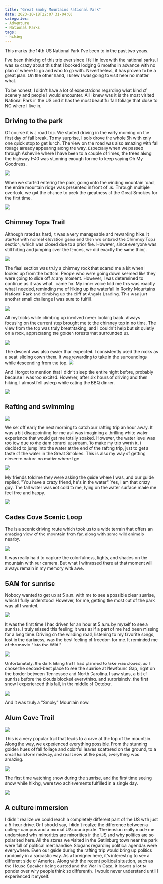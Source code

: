 ```yaml
---
title: "Great Smoky Mountains National Park"
date: 2023-10-18T22:07:31-04:00
categories:
- Adventure
- National Parks
tags:
- hiking
---
```


This marks the 14th US National Park I've been to in the past two years.

I've been thinking of this trip ever since I fell in love with the national parks. I was so crazy about this that I booked lodging 6 months in advance with no plan of where to go and who to go with. Nevertheless, it has proven to be a great plan. On the other hand, I knew I was going to visit here no matter what.

To be honest, I didn't have a lot of expectations regarding what kind of scenery and people I would encounter. All I knew was it is the most visited National Park in the US and it has the most beautiful fall foliage that close to NC where I live in.

## Driving to the park

Of course it is a road trip. We started driving in the early morning on the first day of fall break. To my surprise, I solo drove the whole 6h with only one quick stop to get lunch. The view on the road was also amazing with fall foliage already appearing along the way. Especially when we passed through Asheville where I have been to a couple of times, the trees along the highway I-40 was stunning enough for me to keep saying Oh My Goodness.

![](https://cdn.jsdelivr.net/gh/declan-haojin/blog-image@master/2023/202310202220919.webp)

When we started entering the park, going onto the winding mountain road, the entire mountain ridge was presented in front of us. Through multiple overlook, we got the chance to peek the greatness of the Great Smokies for the first time.

![](https://cdn.jsdelivr.net/gh/declan-haojin/blog-image@master/2023/202310202225485.webp)

## Chimney Tops Trail

Although rated as hard, it was a very manageable and rewarding hike. It started with normal elevation gains and then we entered the Chimney Tops section, which was closed due to a prior fire. However, since everyone was still hiking and jumping over the fences, we did exactly the same thing.

![](https://cdn.jsdelivr.net/gh/declan-haojin/blog-image@master/2023/202310202231314.webp)

The final section was truly a chimney rock that scared me a bit when I looked up from the bottom. People who were going down seemed like they were going to slide off at any moment. However, I was determined to continue as it was what I came for. My inner voice told me this was exactly what I needed, reminding me of hiking up the waterfall in Rocky Mountains National Park and climbing up the cliff at Angels Landing. This was just another small challenge I was sure to fulfill.

![](https://cdn.jsdelivr.net/gh/declan-haojin/blog-image@master/2023/202310202231837.webp)

All my tricks while climbing up involved never looking back. Always focusing on the current step brought me to the chimney top in no time. The view from the top was truly breathtaking, and I couldn't help but sit quietly on a rock, appreciating the golden forests that surrounded us.

![](https://cdn.jsdelivr.net/gh/declan-haojin/blog-image@master/2023/202310202234324.webp)

The descent was also easier than expected. I consistently used the rocks as a seat, sliding down them. It was rewarding to take in the surroundings while descending from the top.
![](https://cdn.jsdelivr.net/gh/declan-haojin/blog-image@master/2023/202310202235995.webp)


And I forgot to mention that I didn't sleep the entire night before, probably because I was too excited. However, after six hours of driving and then hiking, I almost fell asleep while eating the BBQ dinner.

![](https://cdn.jsdelivr.net/gh/declan-haojin/blog-image@master/2023/202310202238673.webp)


## Rafting and swimming

![](https://cdn.jsdelivr.net/gh/declan-haojin/blog-image@master/2023/202310202242602.webp)

We set off early the next morning to catch our rafting trip an hour away. It was a bit disappointing for me as I was imagining a thrilling white water experience that would get me totally soaked. However, the water level was too low due to the dam control upstream. To make my trip worth it, I decided to jump into the water at the end of the rafting trip, just to get a taste of the water in the Great Smokies. This is also my way of getting closer to nature no matter where I go.

![](https://cdn.jsdelivr.net/gh/declan-haojin/blog-image@master/2023/202310202247314.webp)

My friends told me they were asking the guide where I was, and our guide replied, "You have a crazy friend, he's in the water". Yes, I am that crazy guy. The fall water was not cold to me, lying on the water surface made me feel free and happy.

![](https://cdn.jsdelivr.net/gh/declan-haojin/blog-image@master/2023/202310202247219.webp)

## Cades Cove Scenic Loop

The is a scenic driving route which took us to a wide terrain that offers an amazing view of the mountain from far, along with some wild animals nearby.

![](https://cdn.jsdelivr.net/gh/declan-haojin/blog-image@master/2023/202310202251156.webp)

It was really hard to capture the colorfulness, lights, and shades on the mountain with our camera. But what I witnessed there at that moment will always remain in my memory with awe.

## 5AM for sunrise

Nobody wanted to get up at 5 a.m. with me to see a possible clear sunrise, which I fully understood. However, for me, getting the most out of the park was all I wanted.

![](https://cdn.jsdelivr.net/gh/declan-haojin/blog-image@master/2023/202310202258337.webp)


It was the first time I had driven for an hour at 5 a.m. by myself to see a sunrise. I truly missed this feeling; it was as if a part of me had been missing for a long time. Driving on the winding road, listening to my favorite songs, lost in the darkness, was the best feeling of freedom for me. It reminded me of the movie "Into the Wild."

![](https://cdn.jsdelivr.net/gh/declan-haojin/blog-image@master/2023/202310202259686.webp)

Unfortunately, the dark hiking trail I had planned to take was closed, so I chose the second-best place to see the sunrise at Newfound Gap, right on the border between Tennessee and North Carolina. I saw stars, a bit of sunrise before the clouds blocked everything, and surprisingly, the first snow I experienced this fall, in the middle of October.

![](https://cdn.jsdelivr.net/gh/declan-haojin/blog-image@master/2023/202310202301963.webp)

And it was truly a "Smoky" Mountain now.

## Alum Cave Trail

![](https://cdn.jsdelivr.net/gh/declan-haojin/blog-image@master/2023/202310202306789.webp)

This is a very popular trail that leads to a cave at the top of the mountain. Along the way, we experienced everything possible. From the stunning golden hues of fall foliage and colorful leaves scattered on the ground, to a small hailstorm midway, and real snow at the peak, everything was amazing.

![](https://cdn.jsdelivr.net/gh/declan-haojin/blog-image@master/2023/202310202305597.webp)

The first time watching snow during the sunrise, and the first time seeing snow while hiking, were two achievements fulfilled in a single day.

![](https://cdn.jsdelivr.net/gh/declan-haojin/blog-image@master/2023/202310202307579.webp)

## A culture immersion

I didn't realize we could reach a completely different part of the US with just a 5-hour drive. Or I should say, I didn't realize the difference between a college campus and a normal US countryside. The tension really made me understand why minorities are minorities in the US and why politics are so polarized here. All the stores we visited in the Gatlinburg town near the park were full of political merchandise. Slogans regarding political agendas were everywhere. Even our guide during the rafting trip would bring up politics randomly in a sarcastic way. As a foreigner here, it's interesting to see a different side of America. Along with the recent political situation, such as the House Speaker being ousted and the War in Gaza, it leaves a lot to ponder over why people think so differently. I would never understand until I experienced it myself.

